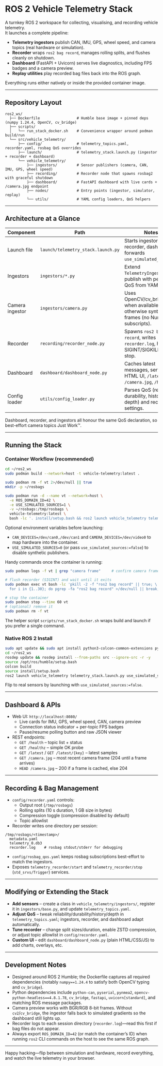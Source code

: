 # ROS 2 Vehicle Telemetry Stack

A turnkey ROS 2 workspace for collecting, visualising, and recording vehicle telemetry.  
It launches a complete pipeline:

- **Telemetry ingestors** publish CAN, IMU, GPS, wheel speed, and camera topics (real hardware or simulation).
- **Recorder** wraps `ros2 bag record`, manages rolling splits, and flushes cleanly on shutdown.
- **Dashboard** (FastAPI + Uvicorn) serves live diagnostics, including FPS badges and a camera preview.
- **Replay utilities** play recorded bag files back into the ROS graph.

Everything runs either natively or inside the provided container image.

---

## Repository Layout

```
ros2_ws/
  ├── Dockerfile                 # Humble base image + pinned deps (numpy 1.24.4, OpenCV, cv_bridge)
  ├── scripts/
  │   └── run_stack_docker.sh    # Convenience wrapper around podman build/run
  └── src/vehicle_telemetry/
      ├── config/                # telemetry_topics.yaml, recorder.yaml, rosbag QoS overrides
      ├── launch/                # telemetry_stack.launch.py (ingestor + recorder + dashboard)
      └── vehicle_telemetry/
          ├── ingestors/         # Sensor publishers (camera, CAN, IMU, GPS, wheel speed)
          ├── recording/         # Recorder node that spawns rosbag2 with graceful shutdown
          ├── dashboard/         # FastAPI dashboard with live cards + /camera.jpg endpoint
          ├── nodes/             # Entry points (ingestor, simulator, replay)
          └── utils/             # YAML config loaders, QoS helpers
```

---

## Architecture at a Glance

| Component          | Path                                           | Notes                                                                                     |
|-------------------|------------------------------------------------|-------------------------------------------------------------------------------------------|
| Launch file        | `launch/telemetry_stack.launch.py`             | Starts ingestor, recorder, dashboard; forwards `use_simulated_sources`.                   |
| Ingestors          | `ingestors/*.py`                               | Extend `TelemetryIngestor`; publish with per-topic QoS from YAML.                         |
| Camera ingestor    | `ingestors/camera.py`                          | Uses OpenCV/cv_bridge when available, otherwise synthesises frames (no NumPy subscripts). |
| Recorder           | `recording/recorder_node.py`                   | Spawns `ros2 bag record`, writes `recorder.log`, handles SIGINT/SIGKILL on stop.          |
| Dashboard          | `dashboard/dashboard_node.py`                  | Caches latest messages, serves HTML UI, `/latest`, `/camera.jpg`, `/healthz`.             |
| Config loader      | `utils/config_loader.py`                       | Parses QoS (reliability, durability, history, depth) and recorder settings.               |

Dashboard, recorder, and ingestors all honour the same QoS declaration, so best-effort camera topics Just Work™.

---

## Running the Stack

### Container Workflow (recommended)

```bash
cd ~/ros2_ws
sudo podman build --network=host -t vehicle-telemetry:latest .

sudo podman rm -f vt 2>/dev/null || true
mkdir -p ~/rosbags

sudo podman run -d --name vt --network=host \
  -e ROS_DOMAIN_ID=42 \
  -e USE_SIMULATED_SOURCES=1 \
  -v ~/rosbags:/tmp/rosbags \
  vehicle-telemetry:latest \
  bash -lc '. install/setup.bash && ros2 launch vehicle_telemetry telemetry_stack.launch.py use_simulated_sources:=true'
```

Optional environment variables before launching:

- `CAN_DEVICES=/dev/can0,/dev/can1` and `CAMERA_DEVICES=/dev/video0` to map hardware into the container.
- `USE_SIMULATED_SOURCES=0` (or pass `use_simulated_sources:=false`) to disable synthetic publishers.

Handy commands once the container is running:

```bash
sudo podman logs -f vt | grep "camera frame"     # confirm camera frames arrive

# flush recorder (SIGINT) and wait until it exits
sudo podman exec vt bash -lc 'pkill -2 -f "ros2 bag record" || true; \
  for i in {1..30}; do pgrep -fa "ros2 bag record" >/dev/null || break; sleep 0.5; done'

# stop the container
sudo podman stop --time 60 vt
# (optional) remove it
sudo podman rm -f vt
```

The helper script `scripts/run_stack_docker.sh` wraps build and launch if you prefer a single command.

### Native ROS 2 Install

```bash
sudo apt update && sudo apt install python3-colcon-common-extensions python3-rosdep
cd ~/ros2_ws
rosdep update && rosdep install --from-paths src --ignore-src -r -y
source /opt/ros/humble/setup.bash
colcon build
source install/setup.bash
ros2 launch vehicle_telemetry telemetry_stack.launch.py use_simulated_sources:=true
```

Flip to real sensors by launching with `use_simulated_sources:=false`.

---

## Dashboard & APIs

- Web UI: `http://localhost:8080/`
  - Live cards for IMU, GPS, wheel speed, CAN, camera preview
  - Connection status indicator + per-topic FPS badges
  - Pause/resume polling button and raw JSON viewer
- REST endpoints:
  - `GET /health` – topic list + status
  - `GET /healthz` – simple OK probe
  - `GET /latest` / `GET /latest/{key}` – latest samples
  - `GET /camera.jpg` – most recent camera frame (204 until a frame arrives)
  - `HEAD /camera.jpg` – 200 if a frame is cached, else 204

---

## Recording & Bag Management

- `config/recorder.yaml` controls:
  - Output root (`/tmp/rosbags`)
  - Rolling splits (10 s duration, 1 GB size in bytes)
  - Compression toggle (compression disabled by default)
  - Topic allowlist
- Recorder writes one directory per session:

```
/tmp/rosbags/<timestamp>/
  metadata.yaml
  telemetry_0.db3
  recorder.log    # rosbag stdout/stderr for debugging
```

- `config/rosbag_qos.yaml` keeps rosbag subscriptions best-effort to match the ingestors.
- Exposes `telemetry_recorder/start` and `telemetry_recorder/stop` (`std_srvs/Trigger`) services.

---

## Modifying or Extending the Stack

- **Add sensors** – create a class in `vehicle_telemetry/ingestors/`, register it in `ingestors/base.py`, and update `telemetry_topics.yaml`.
- **Adjust QoS** – tweak reliability/durability/history/depth in `telemetry_topics.yaml`; ingestors, recorder, and dashboard adapt automatically.
- **Tune recorder** – change split sizes/duration, enable ZSTD compression, or adjust topic allowlist in `config/recorder.yaml`.
- **Custom UI** – edit `dashboard/dashboard_node.py` (plain HTML/CSS/JS) to add charts, overlays, etc.

---

## Development Notes

- Designed around ROS 2 Humble; the Dockerfile captures all required dependencies (notably `numpy==1.24.4` to satisfy both OpenCV typing and `cv_bridge`).
- Python dependencies include `python-can`, `pyserial`, `pynmea2`, `opencv-python-headless==4.8.1.78`, `cv_bridge`, `fastapi`, `uvicorn[standard]`, and matching ROS message packages.
- Camera preview works with BGR/RGB 8-bit frames. Without `cv2`/`cv_bridge`, the ingestor falls back to simulated gradients so the dashboard still lights up.
- Recorder logs to each session directory (`recorder.log`)—read this first if bag files do not appear.
- Always export `ROS_DOMAIN_ID=42` (or match the container’s ID) when running `ros2` CLI commands on the host to see the same ROS graph.

---

Happy hacking—flip between simulation and hardware, record everything, and watch the live telemetry in your browser.
